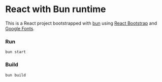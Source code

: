 # React with Bun runtime

This is a React project bootstrapped with [bun](https://bun.sh/) using [React Bootstrap](https://react-bootstrap.github.io/components/alerts) and [Google Fonts](https://fonts.google.com/).

### Run

```
bun start
```

### Build

```
bun build
```
